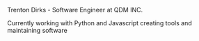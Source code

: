 Trenton Dirks - Software Engineer at QDM INC.

Currently working with Python and Javascript creating tools and maintaining software 

<!---
comments section
--->
